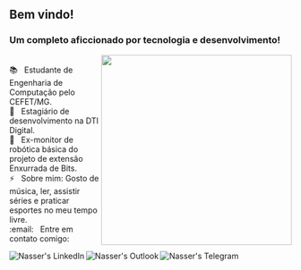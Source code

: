 <h2>
  Bem vindo!
</h2>
<h3>
  Um completo aficcionado por tecnologia e desenvolvimento!
</h3>
<p>
  <img style="width:340px" align='right' src="https://github-readme-stats.vercel.app/api/top-langs/?username=nasserrafaelfk&layout=compact"/>
</p>
<br/> 📚 &nbsp; Estudante de Engenharia de Computação pelo CEFET/MG.
<br/> 🚀 &nbsp; Estagiário de desenvolvimento na DTI Digital.
<br/> 🤖 &nbsp; Ex-monitor de robótica básica do projeto de extensão Enxurrada de Bits.
<br/> ⚡ &nbsp; Sobre mim: Gosto de música, ler, assistir séries e praticar esportes no meu tempo livre.
<br/> :email: &nbsp; Entre em contato comigo: 
<p>
<p align="left">
<a href="https://www.linkedin.com/in/ronaldo-zica/">
<img align="left" alt="Nasser's LinkedIn" src="https://img.shields.io/badge/LinkedIn-%230077B5.svg?&style=for-the-badge&logo=linkedin&logoColor=white" />
</a>
<a href="mailto:nasserrafael@hotmail.com">
<img align="left" alt="Nasser's Outlook" src="https://img.shields.io/badge/Outlook-0078D4?style=for-the-badge&logo=microsoft-outlook&logoColor=white" />
<a href="https://t.me/nr_fk">
<img align="left" alt="Nasser's Telegram" src="https://img.shields.io/badge/Telegram-2CA5E0?style=for-the-badge&logo=telegram&logoColor=white" />
</a>
</p>
<br />
</p>
</p>
